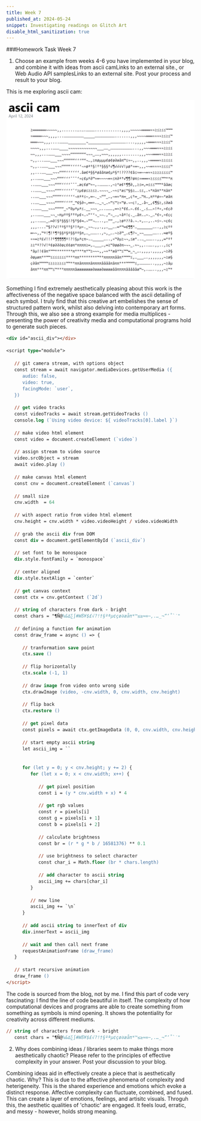 ```yaml
---
title: Week 7
published_at: 2024-05-24
snippet: Investigating readings on Glitch Art
disable_html_sanitization: true
---
```


###Homework Task Week 7
1. Choose an example from weeks 4-6 you have implemented in your blog, and combine it with ideas from ascii camLinks to an external site., or Web Audio API samplesLinks to an external site. Post your process and result to your blog.

This is me exploring ascii cam:

![Alt text](<../static/A2/ascii.png>)

Something I find extremely aesthetically pleasing about this work is the affectiveness of the negative space balanced with the ascii detailing of each symbol. I truly find that this creative art embelishes the sense of structured pattern work, whilst also delving into contemporary art forms. Through this, we also see a strong example for media multiplices - presenting the power of creativity media and computational programs hold to generate such pieces.

```ps
<div id="ascii_div"></div>

<script type="module">

   // git camera stream, with options object   
   const stream = await navigator.mediaDevices.getUserMedia ({ 
      audio: false,
      video: true,
      facingMode: `user`,
   })

   // get video tracks
   const videoTracks = await stream.getVideoTracks ()
   console.log (`Using video device: ${ videoTracks[0].label }`)

   // make video html element
   const video = document.createElement (`video`)

   // assign stream to video source
   video.srcObject = stream
   await video.play ()

   // make canvas html element
   const cnv = document.createElement (`canvas`)

   // small size
   cnv.width  = 64

   // with aspect ratio from video html element
   cnv.height = cnv.width * video.videoHeight / video.videoWidth

   // grab the ascii div from DOM
   const div = document.getElementById (`ascii_div`)

   // set font to be monospace
   div.style.fontFamily = `monospace`

   // center aligned
   div.style.textAlign = `center`

   // get canvas context
   const ctx = cnv.getContext (`2d`)

   // string of characters from dark - bright
   const chars = "¶Ñ@%&∆∑∫#Wß¥$£√?!†§ºªµ¢çø∂æåπ*™≤≥≈∞~,.…_¬“‘˚`˙"

   // defining a function for animation
   const draw_frame = async () => {

      // tranformation save point
      ctx.save ()

      // flip horizontally
      ctx.scale (-1, 1)

      // draw image from video onto wrong side
      ctx.drawImage (video, -cnv.width, 0, cnv.width, cnv.height)

      // flip back
      ctx.restore ()

      // get pixel data
      const pixels = await ctx.getImageData (0, 0, cnv.width, cnv.height).data

      // start empty ascii string
      let ascii_img = ``


      for (let y = 0; y < cnv.height; y += 2) {
         for (let x = 0; x < cnv.width; x++) {

            // get pixel position
            const i = (y * cnv.width + x) * 4

            // get rgb values
            const r = pixels[i]
            const g = pixels[i + 1]
            const b = pixels[i + 2]

            // calculate brightness
            const br = (r * g * b / 16581376) ** 0.1

            // use brightness to select character
            const char_i = Math.floor (br * chars.length)

            // add character to ascii string
            ascii_img += chars[char_i]
         }

         // new line 
         ascii_img += `\n`
      }

      // add ascii string to innerText of div
      div.innerText = ascii_img

      // wait and then call next frame
      requestAnimationFrame (draw_frame)
   }

   // start recursive animation
   draw_frame ()
</script>
```
The code is sourced from the blog, not by me. I find this part of code very fascinating: I find the line of code beautiful in itself. The complexity of how computational devices and programs are able to create something from something as symbols is mind opening. It shows the potentiality for creativity across different mediums.

```ps
// string of characters from dark - bright
   const chars = "¶Ñ@%&∆∑∫#Wß¥$£√?!†§ºªµ¢çø∂æåπ*™≤≥≈∞~,.…_¬“‘˚`˙"
   ```

2. Why does combining ideas / libraries seem to make things more aesthetically chaotic?  Please refer to the principles of effective complexity in your answer.  Post your discussion to your blog.

Combining ideas aid in effectively create a piece that is aesthetically chaotic. Why? This is due to the affective phenomena of complexity and heterigeneity. This is the shared experience and emotions which evoke a distinct response. Affective complexity can fluctuate, combined, and fused. This can create a layer of emotions, feelings, and artisitc visuals. Throguh this, the aesthetic qualities of 'chaotic' are engaged. It feels loud, erratic, and messy - however, holds strong meaning.